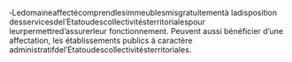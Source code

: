 ‐Ledomaineaffectécomprendlesimmeublesmisgratuitementà ladisposition desservicesdel’Etatoudescollectivitésterritorialespour leurpermettred’assurerleur fonctionnement.
Peuvent aussi bénéficier d’une affectation, les établissements publics à caractère administratifdel’Etatoudescollectivitésterritoriales.